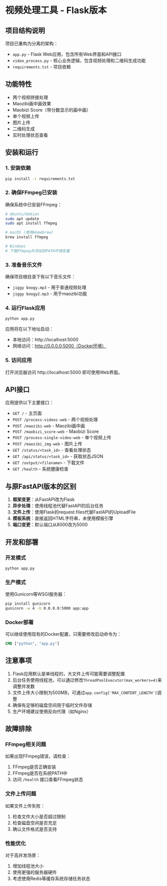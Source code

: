 # 视频处理工具 - Flask版本

## 项目结构说明

项目已重构为分离的架构：

- `app.py` - Flask Web应用，包含所有Web界面和API接口
- `video_process.py` - 核心业务逻辑，包含视频处理和二维码生成功能
- `requirements.txt` - 项目依赖

## 功能特性

- 两个视频拼接处理
- Maozibi画中画效果
- Maobizi Score（带分数显示的画中画）
- 单个视频上传
- 图片上传
- 二维码生成
- 实时处理状态查看

## 安装和运行

### 1. 安装依赖

```bash
pip install -r requirements.txt
```

### 2. 确保FFmpeg已安装

确保系统中已安装FFmpeg：

```bash
# Ubuntu/Debian
sudo apt update
sudo apt install ffmpeg

# macOS (使用Homebrew)
brew install ffmpeg

# Windows
# 下载FFmpeg并添加到PATH环境变量
```

### 3. 准备音乐文件

确保项目根目录下有以下音乐文件：
- `jiggy boogy.mp3` - 用于普通视频处理
- `jiggy boogy2.mp3` - 用于maozibi功能

### 4. 运行Flask应用

```bash
python app.py
```

应用将在以下地址启动：
- 本地访问：http://localhost:5000
- 网络访问：http://0.0.0.0:5000（Docker环境）

### 5. 访问应用

打开浏览器访问 http://localhost:5000 即可使用Web界面。

## API接口

应用提供以下主要接口：

- `GET /` - 主页面
- `POST /process-videos-web` - 两个视频处理
- `POST /maozibi-web` - Maozibi画中画
- `POST /maobizi_score-web` - Maobizi Score
- `POST /process-single-video-web` - 单个视频上传
- `POST /maozibi_img-web` - 图片上传
- `GET /status/<task_id>` - 查看处理状态
- `GET /api/status/<task_id>` - 获取状态JSON
- `GET /output/<filename>` - 下载文件
- `GET /health` - 系统健康检查

## 与原FastAPI版本的区别

1. **框架变更**：从FastAPI改为Flask
2. **异步处理**：使用线程池代替FastAPI的后台任务
3. **文件上传**：使用Flask的request.files代替FastAPI的UploadFile
4. **模板系统**：直接返回HTML字符串，未使用模板引擎
5. **端口变更**：默认端口从8000改为5000

## 开发和部署

### 开发模式

```bash
python app.py
```

### 生产模式

使用Gunicorn等WSGI服务器：

```bash
pip install gunicorn
gunicorn -w 4 -b 0.0.0.0:5000 app:app
```

### Docker部署

可以继续使用现有的Docker配置，只需要修改启动命令为：

```dockerfile
CMD ["python", "app.py"]
```

## 注意事项

1. Flask应用默认是单线程的，大文件上传可能需要调整配置
2. 后台任务使用线程池，可以通过修改`ThreadPoolExecutor(max_workers=4)`来调整并发数
3. 文件上传大小限制为500MB，可通过`app.config['MAX_CONTENT_LENGTH']`调整
4. 确保有足够的磁盘空间用于临时文件存储
5. 生产环境建议使用反向代理（如Nginx）

## 故障排除

### FFmpeg相关问题

如果出现FFmpeg错误，请检查：
1. FFmpeg是否正确安装
2. FFmpeg是否在系统PATH中
3. 访问 `/health` 接口查看FFmpeg状态

### 文件上传问题

如果文件上传失败：
1. 检查文件大小是否超过限制
2. 检查磁盘空间是否充足
3. 确认文件格式是否支持

### 性能优化

对于高并发场景：
1. 增加线程池大小
2. 使用更强的服务器硬件
3. 考虑使用Redis等缓存系统存储任务状态